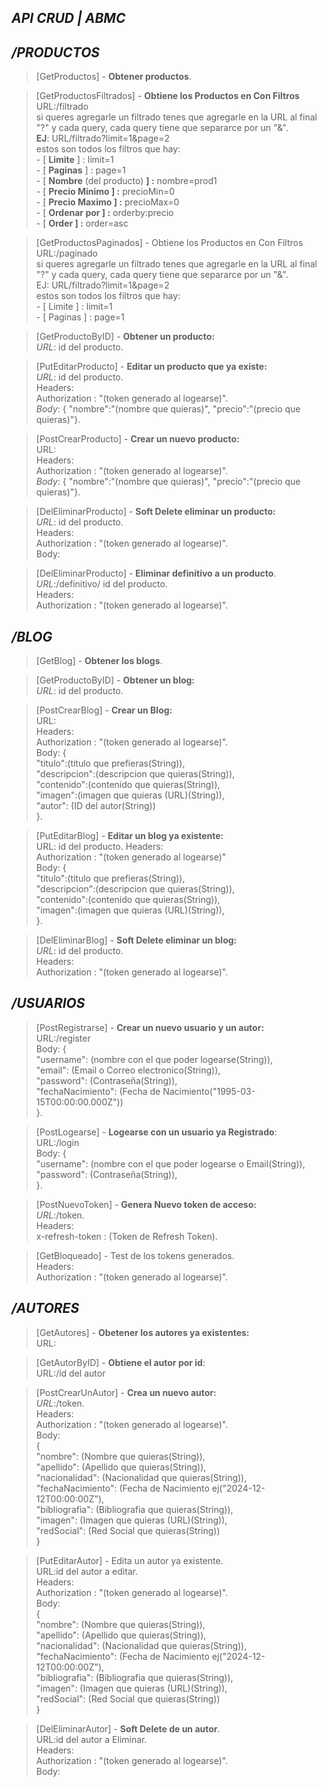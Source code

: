 ## _**API CRUD | ABMC**_

## _**/PRODUCTOS**_

> \[GetProductos\] - **Obtener productos**. 
  
> \[GetProductosFiltrados\] - **Obtiene los Productos en Con Filtros**  
URL:/filtrado  
si queres agregarle un filtrado tenes que agregarle en la URL al final "?" y cada query, cada query tiene que separarce por un "&".  
**EJ**: URL/filtrado?limit=1&page=2  
estos son todos los filtros que hay:  
\- \[ **Limite** \] : limit=1  
\- \[ **Paginas** \] : page=1  
\- \[ **Nombre** (del producto) **\] :** nombre=prod1  
\- \[ **Precio Minimo \] :** precioMin=0  
\- \[ **Precio Maximo \] :** precioMax=0  
\- \[ **Ordenar por \] :** orderby:precio  
\- \[ **Order \] :** order=asc 
  
> \[GetProductosPaginados\] - Obtiene los Productos en Con Filtros  
URL:/paginado  
si queres agregarle un filtrado tenes que agregarle en la URL al final "?" y cada query, cada query tiene que separarce por un "&".  
EJ: URL/filtrado?limit=1&page=2  
estos son todos los filtros que hay:  
\- \[ Limite \] : limit=1  
\- \[ Paginas \] : page=1 
  
> \[GetProductoByID\] - **Obtener un producto:**  
_URL_: id del producto. 
  
> \[PutEditarProducto\] - **Editar un producto que ya existe:**  
_URL_: id del producto.  
Headers:  
Authorization : "(token generado al logearse)".  
_Body_: { "nombre":"(nombre que quieras)", "precio":"(precio que quieras)"}. 
  
> \[PostCrearProducto\] - **Crear un nuevo producto:**  
URL:  
Headers:  
Authorization : "(token generado al logearse)".  
_Body_: { "nombre":"(nombre que quieras)", "precio":"(precio que quieras)"}. 
  
> \[DelEliminarProducto\] - **Soft Delete eliminar un producto:**  
_URL_: id del producto.  
Headers:  
Authorization : "(token generado al logearse)".  
Body: 
  
> \[DelEliminarProducto\] - **Eliminar definitivo a un producto**.  
_URL_:/definitivo/ id del producto.  
Headers:  
Authorization : "(token generado al logearse)". 
  

## _**/BLOG**_

> \[GetBlog\] - **Obtener los blogs**. 
  
> \[GetProductoByID\] - **Obtener un blog:**  
_URL_: id del producto. 
  
> \[PostCrearBlog\] - **Crear un Blog:**  
URL:  
Headers:  
Authorization : "(token generado al logearse)".  
Body: {  
"titulo":(titulo que prefieras(String)),  
"descripcion":(descripcion que quieras(String)),  
"contenido":(contenido que quieras(String)),  
"imagen":(imagen que quieras (URL)(String)),  
"autor": (ID del autor(String))  
}. 
  
> \[PutEditarBlog\] - **Editar un blog ya existente:**  
URL: id del producto. Headers:  
Authorization : "(token generado al logearse)"  
Body: {  
"titulo":(titulo que prefieras(String)),  
"descripcion":(descripcion que quieras(String)),  
"contenido":(contenido que quieras(String)),  
"imagen":(imagen que quieras (URL)(String)),  
}. 
  
> \[DelEliminarBlog\] - **Soft Delete eliminar un blog:**  
_URL_: id del producto.  
Headers:  
Authorization : "(token generado al logearse)". 
  

## _**/USUARIOS**_

> \[PostRegistrarse\] - **Crear un nuevo usuario y un autor:**  
URL:/register  
Body: {  
"username": (nombre con el que poder logearse(String)),  
"email": (Email o Correo electronico(String)),  
"password": (Contraseña(String)),  
"fechaNacimiento": (Fecha de Nacimiento("1995-03-15T00:00:00.000Z"))  
}. 
  
> \[PostLogearse\] - **Logearse con un usuario ya Registrado**:  
URL:/login  
Body: {  
"username": (nombre con el que poder logearse o Email(String)),  
"password": (Contraseña(String)),  
}. 
  
> \[PostNuevoToken\] - **Genera Nuevo token de acceso:**  
_URL_:/token.  
Headers:  
x-refresh-token : (Token de Refresh Token). 
  
> \[GetBloqueado\] - Test de los tokens generados.  
Headers:  
Authorization : "(token generado al logearse)". 
  

## _**/AUTORES**_

> \[GetAutores\] - **Obetener los autores ya existentes:**  
URL: 
  
> \[GetAutorByID\] - **Obtiene el autor por id**:  
URL:/id del autor 
  
> \[PostCrearUnAutor\] - **Crea un nuevo autor:**  
_URL_:/token.  
Headers:  
Authorization : "(token generado al logearse)".  
Body:  
{  
"nombre": (Nombre que quieras(String)),  
"apellido": (Apellido que quieras(String)),  
"nacionalidad": (Nacionalidad que quieras(String)),  
"fechaNacimiento": (Fecha de Nacimiento ej("2024-12-12T00:00:00Z"),  
"bibliografia": (Bibliografia que quieras(String)),  
"imagen": (Imagen que quieras (URL)(String)),  
"redSocial": (Red Social que quieras(String))  
} 
  
> \[PutEditarAutor\] - Edita un autor ya existente.  
URL:id del autor a editar.  
Headers:  
Authorization : "(token generado al logearse)".  
Body:  
{  
"nombre": (Nombre que quieras(String)),  
"apellido": (Apellido que quieras(String)),  
"nacionalidad": (Nacionalidad que quieras(String)),  
"fechaNacimiento": (Fecha de Nacimiento ej("2024-12-12T00:00:00Z"),  
"bibliografia": (Bibliografia que quieras(String)),  
"imagen": (Imagen que quieras (URL)(String)),  
"redSocial": (Red Social que quieras(String))  
} 
  
> \[DelEliminarAutor\] - **Soft Delete de un autor**.  
URL:id del autor a Eliminar.  
Headers:  
Authorization : "(token generado al logearse)".  
Body: